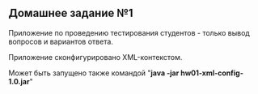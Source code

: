 ## Домашнее задание №1

Приложение по проведению тестирования студентов - только вывод вопросов и вариантов ответа.

Приложение сконфигурировано XML-контекстом.

Может быть запущено также командой "**java -jar hw01-xml-config-1.0.jar**"
